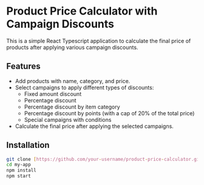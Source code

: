 # Product Price Calculator with Campaign Discounts

This is a simple React Typescript application to calculate the final price of products after applying various campaign discounts.

## Features

- Add products with name, category, and price.
- Select campaigns to apply different types of discounts:
  - Fixed amount discount
  - Percentage discount
  - Percentage discount by item category
  - Percentage discount by points (with a cap of 20% of the total price)
  - Special campaigns with conditions
- Calculate the final price after applying the selected campaigns.

## Installation

   ```bash
   git clone [https://github.com/your-username/product-price-calculator.git](https://github.com/arcsad/Playtorium-project.git)
   cd my-app
   npm install
   npm start
   ```
  
